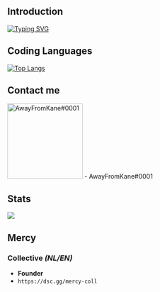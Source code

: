 ## Introduction

[![Typing SVG](https://readme-typing-svg.herokuapp.com?duration=4000&color=1594F7&lines=Hi+there%2C+I'm+Kane!;I+am+a+FiveM+Developer.;I+founded+Mercy+Collective+with;%40RazerFiveM+we+offer+fivem+script+support+and+scripts.;Are+you+interested+or+need+help%3F+;Don't+hesitate+and+join+the+Discord.;https%3A%2F%2Fdsc.gg%2Fmercy-coll)](https://git.io/typing-svg)

## Coding Languages
[![Top Langs](https://github-readme-stats.vercel.app/api/top-langs/?username=AwayFromKane&layout=compact&langs_count=10&show_icons=true)](https://github.com/AwayFromKane)

## Contact me
<img src="https://www.freepnglogos.com/uploads/discord-logo-png/concours-discord-cartes-voeux-fortnite-france-6.png" alt="AwayFromKane#0001" href="https://dsc.gg/mercy-coll" width="170" height="170">
- AwayFromKane#0001

## Stats
![](https://komarev.com/ghpvc/?username=awayfromkane&color=blue&style=flat-square)

## Mercy

### Collective *(NL/EN)*
- **Founder**
- `https://dsc.gg/mercy-coll`
